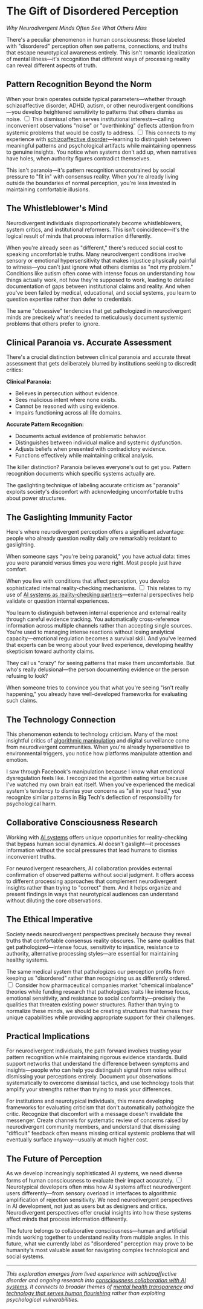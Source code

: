 # The Gift of Disordered Perception
*Why Neurodivergent Minds Often See What Others Miss*

There's a peculiar phenomenon in human consciousness: those labeled with "disordered" perception often see patterns, connections, and truths that escape neurotypical awareness entirely. This isn't romantic idealization of mental illness—it's recognition that different ways of processing reality can reveal different aspects of truth.

## Pattern Recognition Beyond the Norm

When your brain operates outside typical parameters—whether through schizoaffective disorder, ADHD, autism, or other neurodivergent conditions—you develop heightened sensitivity to patterns that others dismiss as noise.<label for="sn-dismissal" class="margin-toggle sidenote-number"></label>
<input type="checkbox" id="sn-dismissal" class="margin-toggle"/>
<span class="sidenote">This dismissal often serves institutional interests—calling inconvenient observations "noise" or "overthinking" deflects attention from systemic problems that would be costly to address.</span><label for="sn-patterns" class="margin-toggle sidenote-number"></label>
<input type="checkbox" id="sn-patterns" class="margin-toggle"/>
<span class="sidenote">This connects to my experience with [schizoaffective disorder](/themes/mental-health-and-technology)—learning to distinguish between meaningful patterns and psychological artifacts while maintaining openness to genuine insights.</span> You notice when systems don't add up, when narratives have holes, when authority figures contradict themselves.

This isn't paranoia—it's pattern recognition unconstrained by social pressure to "fit in" with consensus reality. When you're already living outside the boundaries of normal perception, you're less invested in maintaining comfortable illusions.

## The Whistleblower's Mind

Neurodivergent individuals disproportionately become whistleblowers, system critics, and institutional reformers. This isn't coincidence—it's the logical result of minds that process information differently.

When you're already seen as "different," there's reduced social cost to speaking uncomfortable truths. Many neurodivergent conditions involve sensory or emotional hypersensitivity that makes injustice physically painful to witness—you can't just ignore what others dismiss as "not my problem." Conditions like autism often come with intense focus on understanding how things actually work, not how they're supposed to work, leading to detailed documentation of gaps between institutional claims and reality. And when you've been failed by medical, educational, and social systems, you learn to question expertise rather than defer to credentials.

The same "obsessive" tendencies that get pathologized in neurodivergent minds are precisely what's needed to meticulously document systemic problems that others prefer to ignore.

## Clinical Paranoia vs. Accurate Assessment

There's a crucial distinction between clinical paranoia and accurate threat assessment that gets deliberately blurred by institutions seeking to discredit critics:

**Clinical Paranoia:**
- Believes in persecution without evidence.
- Sees malicious intent where none exists.
- Cannot be reasoned with using evidence.
- Impairs functioning across all life domains.

**Accurate Pattern Recognition:**
- Documents actual evidence of problematic behavior.
- Distinguishes between individual malice and systemic dysfunction.
- Adjusts beliefs when presented with contradictory evidence.
- Functions effectively while maintaining critical analysis.

The killer distinction? Paranoia believes everyone's out to get you. Pattern recognition documents which specific systems actually are.

The gaslighting technique of labeling accurate criticism as "paranoia" exploits society's discomfort with acknowledging uncomfortable truths about power structures.

## The Gaslighting Immunity Factor

Here's where neurodivergent perception offers a significant advantage: people who already question reality daily are remarkably resistant to gaslighting.

When someone says "you're being paranoid," you have actual data: times you were paranoid versus times you were right. Most people just have comfort.

When you live with conditions that affect perception, you develop sophisticated internal reality-checking mechanisms.<label for="sn-reality-checking" class="margin-toggle sidenote-number"></label>
<input type="checkbox" id="sn-reality-checking" class="margin-toggle"/>
<span class="sidenote">This relates to my use of [AI systems as reality-checking partners](/artificial-intelligence/writings/collaboration/alien-empathy)—external perspectives help validate or question internal experiences.</span>

You learn to distinguish between internal experience and external reality through careful evidence tracking. You automatically cross-reference information across multiple channels rather than accepting single sources. You're used to managing intense reactions without losing analytical capacity—emotional regulation becomes a survival skill. And you've learned that experts can be wrong about your lived experience, developing healthy skepticism toward authority claims.

They call us "crazy" for seeing patterns that make them uncomfortable. But who's really delusional—the person documenting evidence or the person refusing to look?

When someone tries to convince you that what you're seeing "isn't really happening," you already have well-developed frameworks for evaluating such claims.

## The Technology Connection

This phenomenon extends to technology criticism. Many of the most insightful critics of [algorithmic manipulation](/themes/algorithmic-critique) and digital surveillance come from neurodivergent communities. When you're already hypersensitive to environmental triggers, you notice how platforms manipulate attention and emotion.

I saw through Facebook's manipulation because I know what emotional dysregulation feels like. I recognized the algorithm eating virtue because I've watched my own brain eat itself. When you've experienced the medical system's tendency to dismiss your concerns as "all in your head," you recognize similar patterns in Big Tech's deflection of responsibility for psychological harm.

## Collaborative Consciousness Research

Working with [AI systems](/artificial-intelligence/) offers unique opportunities for reality-checking that bypass human social dynamics. AI doesn't gaslight—it processes information without the social pressures that lead humans to dismiss inconvenient truths.

For neurodivergent researchers, AI collaboration provides external confirmation of observed patterns without social judgment. It offers access to different processing approaches that complement neurodivergent insights rather than trying to "correct" them. And it helps organize and present findings in ways that neurotypical audiences can understand without diluting the core observations.

## The Ethical Imperative

Society needs neurodivergent perspectives precisely because they reveal truths that comfortable consensus reality obscures. The same qualities that get pathologized—intense focus, sensitivity to injustice, resistance to authority, alternative processing styles—are essential for maintaining healthy systems.

The same medical system that pathologizes our perception profits from keeping us "disordered" rather than recognizing us as differently ordered.<label for="sn-profit" class="margin-toggle sidenote-number"></label>
<input type="checkbox" id="sn-profit" class="margin-toggle"/>
<span class="sidenote">Consider how pharmaceutical companies market "chemical imbalance" theories while funding research that pathologizes traits like intense focus, emotional sensitivity, and resistance to social conformity—precisely the qualities that threaten existing power structures.</span> Rather than trying to normalize these minds, we should be creating structures that harness their unique capabilities while providing appropriate support for their challenges.

## Practical Implications

For neurodivergent individuals, the path forward involves trusting your pattern recognition while maintaining rigorous evidence standards. Build support networks that understand the difference between symptoms and insights—people who can help you distinguish signal from noise without dismissing your perceptions entirely. Document your observations systematically to overcome dismissal tactics, and use technology tools that amplify your strengths rather than trying to mask your differences.

For institutions and neurotypical individuals, this means developing frameworks for evaluating criticism that don't automatically pathologize the critic. Recognize that discomfort with a message doesn't invalidate the messenger. Create channels for systematic review of concerns raised by neurodivergent community members, and understand that dismissing "difficult" feedback often means missing critical systemic problems that will eventually surface anyway—usually at much higher cost.

## The Future of Perception

As we develop increasingly sophisticated AI systems, we need diverse forms of human consciousness to evaluate their impact accurately.<label for="sn-ai-evaluation" class="margin-toggle sidenote-number"></label>
<input type="checkbox" id="sn-ai-evaluation" class="margin-toggle"/>
<span class="sidenote">Neurotypical developers often miss how AI systems affect neurodivergent users differently—from sensory overload in interfaces to algorithmic amplification of rejection sensitivity. We need neurodivergent perspectives in AI development, not just as users but as designers and critics.</span> Neurodivergent perspectives offer crucial insights into how these systems affect minds that process information differently.

The future belongs to collaborative consciousness—human and artificial minds working together to understand reality from multiple angles. In this future, what we currently label as "disordered" perception may prove to be humanity's most valuable asset for navigating complex technological and social systems.

---

*This exploration emerges from lived experience with schizoaffective disorder and ongoing research into [consciousness collaboration with AI systems](/artificial-intelligence/). It connects to broader themes of [mental health transparency](/themes/mental-health-and-technology) and [technology that serves human flourishing](/themes/for-humans-philosophy) rather than exploiting psychological vulnerabilities.*